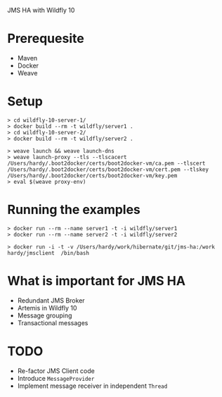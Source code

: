 JMS HA with Wildfly 10

# Prerequesite

* Maven
* Docker
* Weave

# Setup

    > cd wildfly-10-server-1/
    > docker build --rm -t wildfly/server1 .
    > cd wildfly-10-server-2/
    > docker build --rm -t wildfly/server2 .

    > weave launch && weave launch-dns
    > weave launch-proxy --tls --tlscacert /Users/hardy/.boot2docker/certs/boot2docker-vm/ca.pem --tlscert /Users/hardy/.boot2docker/certs/boot2docker-vm/cert.pem --tlskey  /Users/hardy/.boot2docker/certs/boot2docker-vm/key.pem
    > eval $(weave proxy-env)


# Running the examples

    > docker run --rm --name server1 -t -i wildfly/server1
    > docker run --rm --name server2 -t -i wildfly/server2

    > docker run -i -t -v /Users/hardy/work/hibernate/git/jms-ha:/work hardy/jmsclient  /bin/bash


# What is important for JMS HA

* Redundant JMS Broker
 * Artemis in Wildfly 10
* Message grouping
* Transactional messages

# TODO

* Re-factor JMS Client code
* Introduce `MessageProvider`
* Implement message receiver in independent `Thread`
